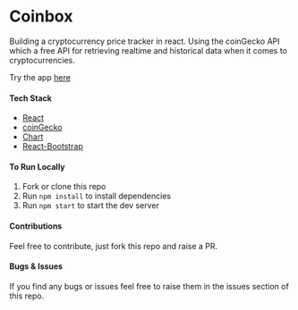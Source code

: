 # Coinbox

Building a cryptocurrency price tracker in react. Using the coinGecko API which a free API for retrieving realtime and historical data when it comes to cryptocurrencies.

Try the app [here](coin-box.herokuapp.com/)

#### Tech Stack

- [React](https://reactjs.org/)
- [coinGecko](https://www.coingecko.com/en/api)
- [Chart](https://www.chartjs.org/)
- [React-Bootstrap](https://react-bootstrap.github.io/)

#### To Run Locally

1. Fork or clone this repo
2. Run `npm install` to install dependencies
3. Run `npm start` to start the dev server

#### Contributions

Feel free to contribute, just fork this repo and raise a PR.

#### Bugs & Issues

If you find any bugs or issues feel free to raise them in the issues section of this repo.

